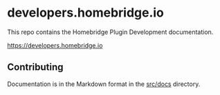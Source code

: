 # developers.homebridge.io

This repo contains the Homebridge Plugin Development documentation.

https://developers.homebridge.io

## Contributing

Documentation is in the Markdown format in the [src/docs](./src/docs) directory.
